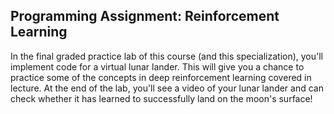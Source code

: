 ## Programming Assignment: Reinforcement Learning

In the final graded practice lab of this course (and this specialization), you'll implement code for a virtual lunar lander.  This will give you a chance to practice some of the concepts in deep reinforcement learning covered in lecture.  At the end of the lab, you'll see a video of your lunar lander and can check whether it has learned to successfully land on the moon's surface!